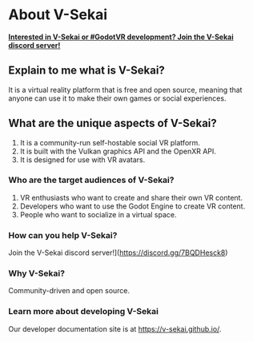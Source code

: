 # About V-Sekai

**[Interested in V-Sekai or #GodotVR development? Join the V-Sekai discord server!](https://discord.gg/7BQDHesck8)**

## Explain to me what is V-Sekai?

It is a virtual reality platform that is free and open source, meaning that anyone can use it to make their own games or social experiences.

## What are the unique aspects of V-Sekai?

1. It is a community-run self-hostable social VR platform.
2. It is built with the Vulkan graphics API and the OpenXR API.
3. It is designed for use with VR avatars.

###  Who are the target audiences of V-Sekai?

1. VR enthusiasts who want to create and share their own VR content.
2. Developers who want to use the Godot Engine to create VR content.
3. People who want to socialize in a virtual space.

### How can you help V-Sekai?
Join the V-Sekai discord server!](https://discord.gg/7BQDHesck8)

### Why V-Sekai?
Community-driven and open source.

### Learn more about developing V-Sekai

Our developer documentation site is at https://v-sekai.github.io/.

